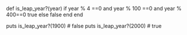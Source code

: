 def is_leap_year?(year)
 if year % 4 ==0 and year % 100 ==0 and year % 400==0
   true
 else 
   false
 end
end

puts is_leap_year?(1900)   # false
puts is_leap_year?(2000)   # true
